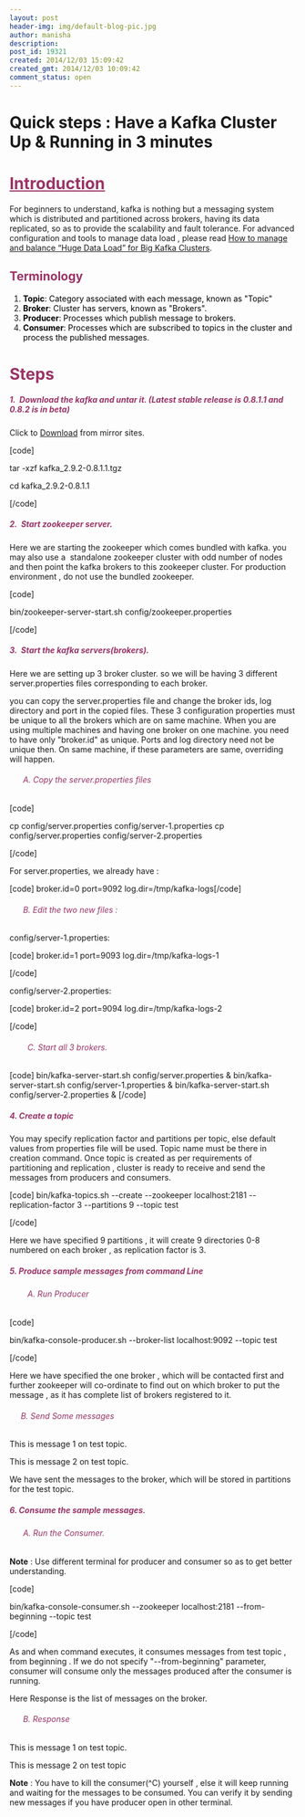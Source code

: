 ```yaml
---
layout: post
header-img: img/default-blog-pic.jpg
author: manisha
description: 
post_id: 19321
created: 2014/12/03 15:09:42
created_gmt: 2014/12/03 10:09:42
comment_status: open
---
```


# Quick steps : Have a Kafka Cluster Up & Running in 3 minutes

<h1><span style="text-decoration: underline"><span style="color: #993366;text-decoration: underline">Introduction</span></span></h1>

<p>For beginners to understand, kafka is nothing but a messaging system which is distributed and partitioned across brokers, having its data replicated, so as to provide the scalability and fault tolerance. For advanced configuration and tools to manage data load , please read <a href="http://xebee.xebia.in/index.php/2014/12/04/how-to-manage-and-balance-huge-data-load-for-big-kafka-clusters/" target="_blank">How to manage and balance “Huge Data Load” for Big Kafka Clusters</a>.
<h2><span style="color: #993366">Terminology</span></h2>
<ol>
    <li><span style="color: #000000"><strong>Topic</strong>: Category associated with each message, known as "Topic"
</span></li>
    <li><span style="color: #000000"><strong>Broker</strong>: Cluster has servers, known as "Brokers".
</span></li>
    <li><span style="color: #000000"><strong>Producer</strong>: Processes which publish message to brokers.
</span></li>
    <li><span style="color: #000000"><strong>Consumer</strong>: Processes which are subscribed to topics in the cluster and process the published messages.</span></li>
</ol>
<h1><span style="color: #993366">Steps </span></h1>
<h5><span style="color: #993366">1.  Download the kafka and untar it. (Latest stable release is 0.8.1.1 and 0.8.2 is in beta)</span></h5>
Click to <a title="Download" href="https://www.apache.org/dyn/closer.cgi?path=/kafka/0.8.1.1/kafka_2.9.2-0.8.1.1.tgz" target="_blank">Download</a> from mirror sites.</p>
<p>[code]</p>
<p>tar -xzf kafka_2.9.2-0.8.1.1.tgz</p>
<p>cd kafka_2.9.2-0.8.1.1</p>
<p>[/code]
<h5><span style="color: #993366">2.  Start zookeeper server.</span></h5>
Here we are starting the zookeeper which comes bundled with kafka. you may also use a  standalone zookeeper cluster with odd number of nodes and then point the kafka brokers to this zookeeper cluster. For production environment , do not use the bundled zookeeper.</p>
<p>[code]</p>
<p>bin/zookeeper-server-start.sh config/zookeeper.properties</p>
<p>[/code]
<h5><span style="color: #993366">3.  Start the kafka servers(brokers).</span></h5>
Here we are setting up 3 broker cluster. so we will be having 3 different server.properties files corresponding to each broker.</p>
<p>you can copy the server.properties file and change the broker ids, log directory and port in the copied files. These 3 configuration properties must be unique to all the brokers which are on same machine. When you are using multiple machines and having one broker on one machine. you need to have only "broker.id" as unique. Ports and log directory need not be unique then. On same machine, if these parameters are same, overriding will happen.
<h6>      <span style="color: #993366">A. Copy the server.properties files</span></h6>
[code]</p>
<p>cp config/server.properties config/server-1.properties
cp config/server.properties config/server-2.properties</p>
<p>[/code]</p>
<p>For server.properties, we already have :</p>
<p>[code]
broker.id=0
port=9092
log.dir=/tmp/kafka-logs[/code]
<h6>      <span style="color: #993366">B. Edit the two new files :</span></h6>
config/server-1.properties:</p>
<p>[code]
 broker.id=1
 port=9093
 log.dir=/tmp/kafka-logs-1</p>
<p>[/code]</p>
<p>config/server-2.properties:</p>
<p>[code]
broker.id=2
port=9094
log.dir=/tmp/kafka-logs-2</p>
<p>[/code]
<h6>        <span style="color: #993366">C. Start all 3 brokers.</span></h6>
[code]
bin/kafka-server-start.sh config/server.properties &amp;
bin/kafka-server-start.sh config/server-1.properties &amp;
bin/kafka-server-start.sh config/server-2.properties &amp;
[/code]
<h5><span style="color: #993366">4. Create a topic</span></h5>
You may specify replication factor and partitions per topic, else default values from properties file will be used. Topic name must be there in creation command. Once topic is created as per requirements of partitioning and replication , cluster is ready to receive and send the messages from producers and consumers.</p>
<p>[code]
bin/kafka-topics.sh --create --zookeeper localhost:2181 --replication-factor 3 --partitions 9 --topic test</p>
<p>[/code]</p>
<p>Here we have specified 9 partitions , it will create 9 directories 0-8 numbered on each broker , as replication factor is 3.
<h5><span style="color: #993366">5. Produce sample messages from command Line</span></h5>
<h6>      <span style="color: #993366">  A. Run Producer</span></h6>
[code]</p>
<p>bin/kafka-console-producer.sh --broker-list localhost:9092 --topic test</p>
<p>[/code]</p>
<p>Here we have specified the one broker , which will be contacted first and further zookeeper will co-ordinate to find out on which broker to put the message , as it has complete list of brokers registered to it.
<h6><span style="color: #993366">     B. Send Some messages</span></h6>
This is message 1 on test topic.</p>
<p>This is message 2 on test topic.</p>
<p>We have sent the messages to the broker, which will be stored in partitions for the test topic.
<h5><span style="color: #993366">6. Consume the sample messages.</span></h5>
<h6><span style="color: #993366">      A. Run the Consumer.</span></h6>
<strong>Note</strong> : Use different terminal for producer and consumer so as to get better understanding.</p>
<p>[code]</p>
<p>bin/kafka-console-consumer.sh --zookeeper localhost:2181 --from-beginning --topic test</p>
<p>[/code]</p>
<p>As and when command executes, it consumes messages from test topic , from beginning . If we do not specify "--from-beginning" parameter, consumer will consume only the messages produced after the consumer is running.</p>
<p>Here Response is the list of messages on the broker.
<h6><span style="color: #993366">      B. Response</span></h6>
This is message 1 on test topic.</p>
<p>This is message 2 on test topic</p>
<p><strong>Note</strong> : You have to kill the consumer(^C) yourself , else it will keep running and waiting for the messages to be consumed. You can verify it by sending new messages if you have producer open in other terminal.</p>